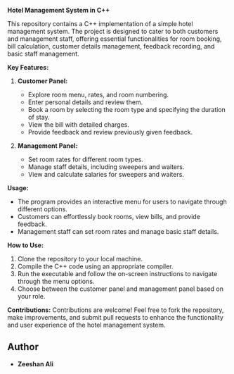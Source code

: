 **Hotel Management System in C++**

This repository contains a C++ implementation of a simple hotel management system. The project is designed to cater to both customers and management staff, offering essential functionalities for room booking, bill calculation, customer details management, feedback recording, and basic staff management.

**Key Features:**
1. **Customer Panel:**
   - Explore room menu, rates, and room numbering.
   - Enter personal details and review them.
   - Book a room by selecting the room type and specifying the duration of stay.
   - View the bill with detailed charges.
   - Provide feedback and review previously given feedback.

2. **Management Panel:**
   - Set room rates for different room types.
   - Manage staff details, including sweepers and waiters.
   - View and calculate salaries for sweepers and waiters.

**Usage:**
- The program provides an interactive menu for users to navigate through different options.
- Customers can effortlessly book rooms, view bills, and provide feedback.
- Management staff can set room rates and manage basic staff details.

**How to Use:**
1. Clone the repository to your local machine.
2. Compile the C++ code using an appropriate compiler.
3. Run the executable and follow the on-screen instructions to navigate through the menu options.
4. Choose between the customer panel and management panel based on your role.

**Contributions:**
Contributions are welcome! Feel free to fork the repository, make improvements, and submit pull requests to enhance the functionality and user experience of the hotel management system.

## Author
- **Zeeshan Ali**

